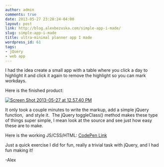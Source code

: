 ```yaml
---
author: admin
comments: true
date: 2013-05-27 23:28:24-04:00
layout: post
link: http://blog.alexbezuska.com/simple-app-i-made/
slug: simple-app-i-made
title: ultra-minimal planner app I made
wordpress_id: 61
tags:
- jQuery
- web app
---
```


I had the idea create a small app with a table where you click a day to highlight it and click it again to remove the highlight so you can mark workdays.

Here is the finished product:

[![Screen Shot 2013-05-27 at 12.57.40 PM](/images/2013/05/Screen-Shot-2013-05-27-at-12.57.40-PM.png)](http://codepen.io/AlexBezuska/full/cfpwq)

It only took a couple minutes to write the markup, add a simple jQuery function,  and style it.  The jQuery toggleClass() method makes these type of things super simple, I mean look at the source and see just how easy these are to make.

Here is the working JS/CSS/HTML:
[CodePen Link](http://codepen.io/AlexBezuska/pen/cfpwq)

Just a quick exercise I did for fun, really a trivial task with jQuery, and I had fun making it!

-Alex


